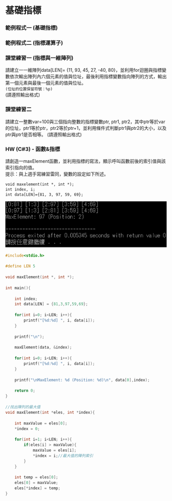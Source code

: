 # 基礎指標

### 範例程式一 (基礎指標)
       
    

### 範例程式二 (指標運算子)



### 課堂練習一 (指標與一維陣列)
請建立一一維陣列data[LEN]= {11, 93, 45, 27, -40, 80}，並利用for迴圈與指標變數依次輸出陣列內六個元素的值與位址，最後利用指標變數指向陣列的方式，輸出第一個元素與最後一個元素的值與位址。     
`(位址的位置保留符號：%p)`    
(請遵照輸出格式)

### 課堂練習二
請建立一整數var=100與三個指向整數的指標變數ptr, ptr1, ptr2，其中ptr等於var的位址，ptr1等於ptr，ptr2等於ptr+1，並利用條件式判斷ptr1與ptr2的大小，以及ptr與ptr1是否相等。 
(請遵照輸出格式)  

### HW (C#3) - 函數&指標        
請創造一maxElement函數，並利用指標的寫法，顯示呼叫函數前後的索引值與該索引指向的值。     
提示：與上週手寫練習雷同，變數的設定如下所述。  
```
void maxelement(int *, int *);      
int index, i;       
int data[LEN]={81, 3, 97, 59, 69};      
```
![](https://github.com/AuricTW/-programming/blob/main/picture/general/%E5%AF%A6%E7%BF%92%20W3%20%E4%BD%9C%E6%A5%AD.png)

```C
#include<stdio.h>

#define LEN 5

void maxElement(int *, int *);

int main(){

    int index;
    int data[LEN] = {81,3,97,59,69};

    for(int i=0; i<LEN; i++){
        printf("[%d:%d] ", i, data[i]);
    }

    printf("\n");

    maxElement(data, &index);

    for(int i=0; i<LEN; i++){
        printf("[%d:%d] ", i, data[i]);
    }

    printf("\nMaxElement: %d (Position: %d)\n", data[0],index);

    return 0;
}

//找出陣列的最大值
void maxElement(int *eles, int *index){

    int maxValue = eles[0];
    *index = 0;

    for(int i=1; i<LEN; i++){
        if(eles[i] > maxValue){
            maxValue = eles[i];
            *index = i;//最大值的陣列索引
        }
    }

    int temp = eles[0];
    eles[0] = maxValue;
    eles[*index] = temp;
}
```
